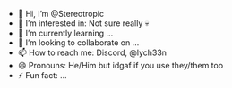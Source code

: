 - 👋 Hi, I’m @Stereotropic
- 👀 I’m interested in: Not sure really 💀
- 🌱 I’m currently learning ...
- 💞️ I’m looking to collaborate on ...
- 📫 How to reach me: Discord, @lych33n
- 😄 Pronouns: He/Him but idgaf if you use they/them too
- ⚡ Fun fact: ...

<!---
Stereotropic/Stereotropic is a ✨ special ✨ repository because its `README.md` (this file) appears on your GitHub profile.
You can click the Preview link to take a look at your changes.
--->
